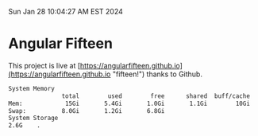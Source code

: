 Sun Jan 28 10:04:27 AM EST 2024

# Angular Fifteen


This project is live at [https://angularfifteen.github.io](https://angularfifteen.github.io "fifteen!") thanks to Github.

```bash
System Memory
               total        used        free      shared  buff/cache   available
Mem:            15Gi       5.4Gi       1.0Gi       1.1Gi        10Gi       9.9Gi
Swap:          8.0Gi       1.2Gi       6.8Gi
System Storage
2.6G	.
```
```bash
